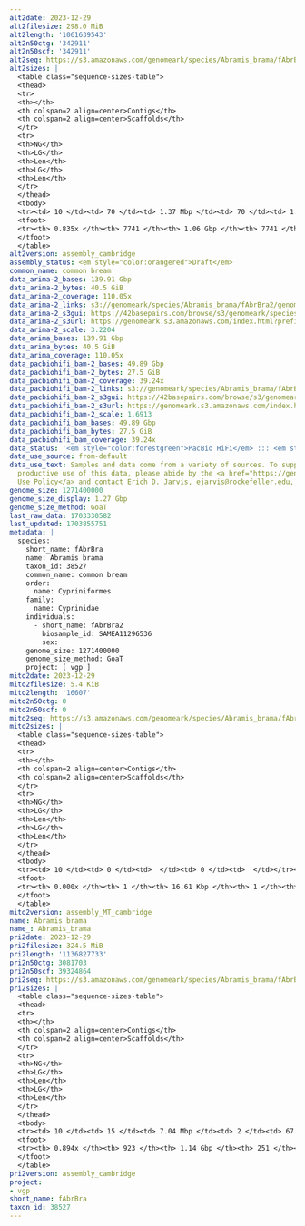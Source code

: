 ```yaml
---
alt2date: 2023-12-29
alt2filesize: 298.0 MiB
alt2length: '1061639543'
alt2n50ctg: '342911'
alt2n50scf: '342911'
alt2seq: https://s3.amazonaws.com/genomeark/species/Abramis_brama/fAbrBra2/assembly_cambridge/fAbrBra2.alt.asm.20231229.fasta.gz
alt2sizes: |
  <table class="sequence-sizes-table">
  <thead>
  <tr>
  <th></th>
  <th colspan=2 align=center>Contigs</th>
  <th colspan=2 align=center>Scaffolds</th>
  </tr>
  <tr>
  <th>NG</th>
  <th>LG</th>
  <th>Len</th>
  <th>LG</th>
  <th>Len</th>
  </tr>
  </thead>
  <tbody>
  <tr><td> 10 </td><td> 70 </td><td> 1.37 Mbp </td><td> 70 </td><td> 1.37 Mbp </td></tr><tr><td> 20 </td><td> 186 </td><td> 0.90 Mbp </td><td> 186 </td><td> 0.90 Mbp </td></tr><tr><td> 30 </td><td> 352 </td><td> 0.66 Mbp </td><td> 352 </td><td> 0.66 Mbp </td></tr><tr><td> 40 </td><td> 578 </td><td> 480.86 Kbp </td><td> 578 </td><td> 480.86 Kbp </td></tr><tr style="background-color:#cccccc;"><td> 50 </td><td> 891 </td><td> 342.91 Kbp </td><td> 891 </td><td> 342.91 Kbp </td></tr><tr><td> 60 </td><td> 1356 </td><td> 216.43 Kbp </td><td> 1356 </td><td> 216.43 Kbp </td></tr><tr><td> 70 </td><td> 2224 </td><td> 93.40 Kbp </td><td> 2224 </td><td> 93.40 Kbp </td></tr><tr><td> 80 </td><td> 5277 </td><td> 25.27 Kbp </td><td> 5277 </td><td> 25.27 Kbp </td></tr><tr><td> 90 </td><td> 0 </td><td>  </td><td> 0 </td><td>  </td></tr><tr><td> 100 </td><td> 0 </td><td>  </td><td> 0 </td><td>  </td></tr></tbody>
  <tfoot>
  <tr><th> 0.835x </th><th> 7741 </th><th> 1.06 Gbp </th><th> 7741 </th><th> 1.06 Gbp </th></tr>
  </tfoot>
  </table>
alt2version: assembly_cambridge
assembly_status: <em style="color:orangered">Draft</em>
common_name: common bream
data_arima-2_bases: 139.91 Gbp
data_arima-2_bytes: 40.5 GiB
data_arima-2_coverage: 110.05x
data_arima-2_links: s3://genomeark/species/Abramis_brama/fAbrBra2/genomic_data/arima/<br>
data_arima-2_s3gui: https://42basepairs.com/browse/s3/genomeark/species/Abramis_brama/fAbrBra2/genomic_data/arima/
data_arima-2_s3url: https://genomeark.s3.amazonaws.com/index.html?prefix=species/Abramis_brama/fAbrBra2/genomic_data/arima/
data_arima-2_scale: 3.2204
data_arima_bases: 139.91 Gbp
data_arima_bytes: 40.5 GiB
data_arima_coverage: 110.05x
data_pacbiohifi_bam-2_bases: 49.89 Gbp
data_pacbiohifi_bam-2_bytes: 27.5 GiB
data_pacbiohifi_bam-2_coverage: 39.24x
data_pacbiohifi_bam-2_links: s3://genomeark/species/Abramis_brama/fAbrBra2/genomic_data/pacbio_hifi/<br>
data_pacbiohifi_bam-2_s3gui: https://42basepairs.com/browse/s3/genomeark/species/Abramis_brama/fAbrBra2/genomic_data/pacbio_hifi/
data_pacbiohifi_bam-2_s3url: https://genomeark.s3.amazonaws.com/index.html?prefix=species/Abramis_brama/fAbrBra2/genomic_data/pacbio_hifi/
data_pacbiohifi_bam-2_scale: 1.6913
data_pacbiohifi_bam_bases: 49.89 Gbp
data_pacbiohifi_bam_bytes: 27.5 GiB
data_pacbiohifi_bam_coverage: 39.24x
data_status: '<em style="color:forestgreen">PacBio HiFi</em> ::: <em style="color:forestgreen">Arima</em>'
data_use_source: from-default
data_use_text: Samples and data come from a variety of sources. To support fair and
  productive use of this data, please abide by the <a href="https://genome10k.soe.ucsc.edu/data-use-policies/">Data
  Use Policy</a> and contact Erich D. Jarvis, ejarvis@rockefeller.edu, with any questions.
genome_size: 1271400000
genome_size_display: 1.27 Gbp
genome_size_method: GoaT
last_raw_data: 1703330582
last_updated: 1703855751
metadata: |
  species:
    short_name: fAbrBra
    name: Abramis brama
    taxon_id: 38527
    common_name: common bream
    order:
      name: Cypriniformes
    family:
      name: Cyprinidae
    individuals:
      - short_name: fAbrBra2
        biosample_id: SAMEA11296536
        sex:
    genome_size: 1271400000
    genome_size_method: GoaT
    project: [ vgp ]
mito2date: 2023-12-29
mito2filesize: 5.4 KiB
mito2length: '16607'
mito2n50ctg: 0
mito2n50scf: 0
mito2seq: https://s3.amazonaws.com/genomeark/species/Abramis_brama/fAbrBra2/assembly_MT_cambridge/fAbrBra2.MT.20231229.fasta.gz
mito2sizes: |
  <table class="sequence-sizes-table">
  <thead>
  <tr>
  <th></th>
  <th colspan=2 align=center>Contigs</th>
  <th colspan=2 align=center>Scaffolds</th>
  </tr>
  <tr>
  <th>NG</th>
  <th>LG</th>
  <th>Len</th>
  <th>LG</th>
  <th>Len</th>
  </tr>
  </thead>
  <tbody>
  <tr><td> 10 </td><td> 0 </td><td>  </td><td> 0 </td><td>  </td></tr><tr><td> 20 </td><td> 0 </td><td>  </td><td> 0 </td><td>  </td></tr><tr><td> 30 </td><td> 0 </td><td>  </td><td> 0 </td><td>  </td></tr><tr><td> 40 </td><td> 0 </td><td>  </td><td> 0 </td><td>  </td></tr><tr style="background-color:#cccccc;"><td> 50 </td><td> 0 </td><td style="background-color:#ff8888;">  </td><td> 0 </td><td style="background-color:#ff8888;">  </td></tr><tr><td> 60 </td><td> 0 </td><td>  </td><td> 0 </td><td>  </td></tr><tr><td> 70 </td><td> 0 </td><td>  </td><td> 0 </td><td>  </td></tr><tr><td> 80 </td><td> 0 </td><td>  </td><td> 0 </td><td>  </td></tr><tr><td> 90 </td><td> 0 </td><td>  </td><td> 0 </td><td>  </td></tr><tr><td> 100 </td><td> 0 </td><td>  </td><td> 0 </td><td>  </td></tr></tbody>
  <tfoot>
  <tr><th> 0.000x </th><th> 1 </th><th> 16.61 Kbp </th><th> 1 </th><th> 16.61 Kbp </th></tr>
  </tfoot>
  </table>
mito2version: assembly_MT_cambridge
name: Abramis brama
name_: Abramis_brama
pri2date: 2023-12-29
pri2filesize: 324.5 MiB
pri2length: '1136827733'
pri2n50ctg: 3081703
pri2n50scf: 39324864
pri2seq: https://s3.amazonaws.com/genomeark/species/Abramis_brama/fAbrBra2/assembly_cambridge/fAbrBra2.pri.asm.20231229.fasta.gz
pri2sizes: |
  <table class="sequence-sizes-table">
  <thead>
  <tr>
  <th></th>
  <th colspan=2 align=center>Contigs</th>
  <th colspan=2 align=center>Scaffolds</th>
  </tr>
  <tr>
  <th>NG</th>
  <th>LG</th>
  <th>Len</th>
  <th>LG</th>
  <th>Len</th>
  </tr>
  </thead>
  <tbody>
  <tr><td> 10 </td><td> 15 </td><td> 7.04 Mbp </td><td> 2 </td><td> 67.01 Mbp </td></tr><tr><td> 20 </td><td> 37 </td><td> 5.36 Mbp </td><td> 4 </td><td> 59.17 Mbp </td></tr><tr><td> 30 </td><td> 64 </td><td> 4.42 Mbp </td><td> 7 </td><td> 46.18 Mbp </td></tr><tr><td> 40 </td><td> 94 </td><td> 3.81 Mbp </td><td> 10 </td><td> 44.55 Mbp </td></tr><tr style="background-color:#cccccc;"><td> 50 </td><td> 131 </td><td style="background-color:#88ff88;"> 3.08 Mbp </td><td> 13 </td><td style="background-color:#88ff88;"> 39.32 Mbp </td></tr><tr><td> 60 </td><td> 177 </td><td> 2.45 Mbp </td><td> 16 </td><td> 36.76 Mbp </td></tr><tr><td> 70 </td><td> 239 </td><td> 1.72 Mbp </td><td> 19 </td><td> 35.55 Mbp </td></tr><tr><td> 80 </td><td> 333 </td><td> 1.03 Mbp </td><td> 23 </td><td> 30.63 Mbp </td></tr><tr><td> 90 </td><td> 0 </td><td>  </td><td> 0 </td><td>  </td></tr><tr><td> 100 </td><td> 0 </td><td>  </td><td> 0 </td><td>  </td></tr></tbody>
  <tfoot>
  <tr><th> 0.894x </th><th> 923 </th><th> 1.14 Gbp </th><th> 251 </th><th> 1.14 Gbp </th></tr>
  </tfoot>
  </table>
pri2version: assembly_cambridge
project:
- vgp
short_name: fAbrBra
taxon_id: 38527
---
```

